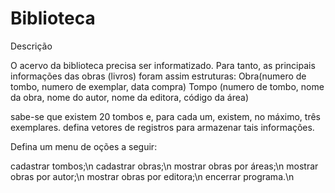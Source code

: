 # Biblioteca

  Descrição
 
  O acervo da biblioteca precisa ser informatizado. Para tanto, as principais informações
  das obras (livros) foram assim estruturas:
  Obra(numero de tombo, numero de exemplar, data compra)
  Tompo (numero de tombo, nome da obra, nome do autor, nome da editora, código da área)
 
  sabe-se que existem 20 tombos e, para cada um, existem, no máximo, três exemplares.
  defina vetores de registros para armazenar tais informações.
 
  Defina um menu de oções a seguir:
 
  cadastrar tombos;\n
  cadastrar obras;\n
  mostrar obras por áreas;\n
  mostrar obras por autor;\n
  mostrar obras por editora;\n
  encerrar programa.\n

